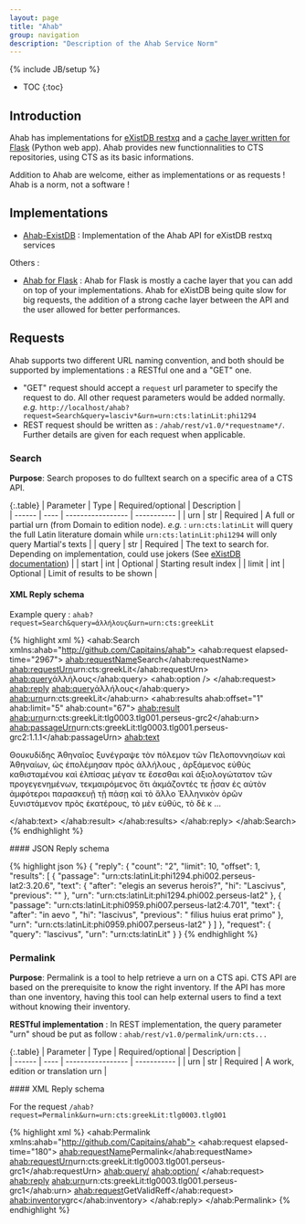 ```yaml
---
layout: page
title: "Ahab"
group: navigation
description: "Description of the Ahab Service Norm"
---
```

{% include JB/setup %}

* TOC
{:toc}

## Introduction

Ahab has implementations for [eXistDB restxq](http://github.com/Capitains/Ahab-eXistDB) and a [cache layer written for Flask](http://github.com/Capitains/Ahab) (Python web app). Ahab provides new functionnalities to CTS repositories, using CTS as its basic informations.

Addition to Ahab are welcome, either as implementations or as requests ! Ahab is a norm, not a software !

## Implementations

- [Ahab-ExistDB](http://github.com/Capitains/Ahab-eXistDB) : Implementation of the Ahab API for eXistDB restxq services

Others :

- [Ahab for Flask](http://github.com/Capitains/Ahab) : Ahab for Flask is mostly a cache layer that you can add on top of your implementations. Ahab for eXistDB being quite slow for big requests, the addition of a strong cache layer between the API and the user allowed for better performances.

## Requests

Ahab supports two different URL naming convention, and both should be supported by implementations : a RESTful one and a "GET" one.

- "GET" request should accept a `request` url parameter to specify the request to do. All other request parameters would be added normally. *e.g.* `http://localhost/ahab?request=Search&query=lasciv*&urn=urn:cts:latinLit:phi1294`
- REST request should be written as : `/ahab/rest/v1.0/*requestname*/`. Further details are given for each request when applicable.

### Search
**Purpose**: Search proposes to do fulltext search on a specific area of a CTS API.

{:.table}
| Parameter | Type | Required/optional | Description |  
|  ------   | ---- | ----------------- | ----------- | 
| urn       | str  | Required          | A full or partial urn (from Domain to edition node). *e.g.* : `urn:cts:latinLit` will query the full Latin literature domain while `urn:cts:latinLit:phi1294` will only query Martial's texts |
| query     | str  | Required          | The text to search for. Depending on implementation, could use jokers (See [eXistDB documentation](http://exist-db.org/exist/apps/doc/lucene.xml#D2.2.5.10)) |
| start     | int  | Optional          | Starting result index |
| limit     | int  | Optional          | Limit of results to be shown |

#### XML Reply schema

Example query : `ahab?request=Search&query=ἀλλήλους&urn=urn:cts:greekLit`

{% highlight xml %}
<ahab:Search xmlns:ahab="http://github.com/Capitains/ahab">
    <!-- @elapsed-time is not required -->
    <ahab:request elapsed-time="2967">
        <!-- This is kind of a free section -->
        <ahab:requestName>Search</ahab:requestName>
        <ahab:requestUrn>urn:cts:greekLit</ahab:requestUrn>
        <ahab:query>ἀλλήλους</ahab:query>
        <ahab:option />
    </ahab:request>
    <ahab:reply>
        <!-- Parameters informations -->
        <ahab:query>ἀλλήλους</ahab:query>
        <ahab:urn>urn:cts:greekLit</ahab:urn>
        <ahab:results ahab:offset="1" ahab:limit="5" ahab:count="67">
            <ahab:result>
                <ahab:urn>urn:cts:greekLit:tlg0003.tlg001.perseus-grc2</ahab:urn>
                <ahab:passageUrn>urn:cts:greekLit:tlg0003.tlg001.perseus-grc2:1.1.1</ahab:passageUrn>
                <ahab:text>
                    <p>
                        <span class="previous"> Θουκυδίδης Ἀθηναῖος ξυνέγραψε τὸν πόλεμον τῶν
              Πελοποννησίων καὶ Ἀθηναίων, ὡς ἐπολέμησαν πρὸς  </span>
                        <span class="hi">ἀλλήλους</span>
                        <span class="following">, ἀρξάμενος εὐθὺς καθισταμένου
              καὶ ἐλπίσας μέγαν τε ἔσεσθαι καὶ ἀξιολογώτατον τῶν προγεγενημένων, τεκμαιρόμενος ὅτι
              ἀκμάζοντές τε ᾖσαν ἐς αὐτὸν ἀμφότεροι παρασκευῇ τῇ πάσῃ καὶ τὸ ἄλλο Ἑλληνικὸν ὁρῶν
              ξυνιστάμενον πρὸς ἑκατέρους, τὸ μὲν εὐθύς, τὸ δὲ κ ...</span>
                    </p>
                </ahab:text>
            </ahab:result>
        </ahab:results>
    </ahab:reply>
</ahab:Search>
{% endhighlight %}

#### JSON Reply schema

{% highlight json %}
{
  "reply": {
    "count": "2",
    "limit": 10,
    "offset": 1,
    "results": [
      {
        "passage": "urn:cts:latinLit:phi1294.phi002.perseus-lat2:3.20.6",
        "text": {
          "after": "elegis an severus herois?",
          "hi": "Lascivus",
          "previous": ""
        },
        "urn": "urn:cts:latinLit:phi1294.phi002.perseus-lat2"
      },
      {
        "passage": "urn:cts:latinLit:phi0959.phi007.perseus-lat2:4.701",
        "text": {
          "after": "in aevo ",
          "hi": "lascivus",
          "previous": " filius huius erat primo"
        },
        "urn": "urn:cts:latinLit:phi0959.phi007.perseus-lat2"
      }
    ]
  },
  "request": {
    "query": "lascivus",
    "urn": "urn:cts:latinLit"
  }
}
{% endhighlight %}
### Permalink
**Purpose**: Permalink is a tool to help retrieve a urn on a CTS api. CTS API are based on the prerequisite to know the right inventory. If the API has more than one inventory, having this tool can help external users to find a text without knowing their inventory.

**RESTful implementation** : In REST implementation, the query parameter "urn" shoud be put as follow : `ahab/rest/v1.0/permalink/urn:cts...`

{:.table}
| Parameter | Type | Required/optional | Description |  
|  ------   | ---- | ----------------- | ----------- | 
| urn       | str  | Required          | A work, edition or translation urn |

#### XML Reply schema

For the request `/ahab?request=Permalink&urn=urn:cts:greekLit:tlg0003.tlg001`

{% highlight xml %}
<ahab:Permalink xmlns:ahab="http://github.com/Capitains/ahab">
    <ahab:request elapsed-time="180">
        <!-- This is kind of a free section -->
        <ahab:requestName>Permalink</ahab:requestName>
        <ahab:requestUrn>urn:cts:greekLit:tlg0003.tlg001.perseus-grc1</ahab:requestUrn>
        <ahab:query/>
        <ahab:option/>
    </ahab:request>
    <ahab:reply>
        <!-- The full urn of the edition or translation -->
        <ahab:urn>urn:cts:greekLit:tlg0003.tlg001.perseus-grc1</ahab:urn>
        <!-- A proposed query -->
        <ahab:request>GetValidReff</ahab:request>
        <!-- The name of the inventory -->
        <ahab:inventory>grc</ahab:inventory>
    </ahab:reply>
</ahab:Permalink>
{% endhighlight %}